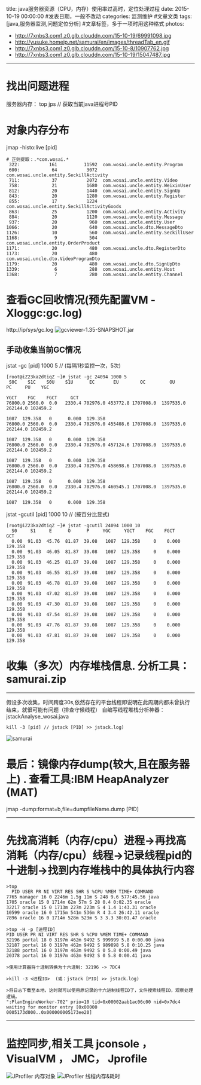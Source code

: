 title: java服务器资源（CPU，内存）使用率过高时，定位处理过程
date: 2015-10-19 00:00:00 #发表日期，一般不改动
categories: 监测维护 #文章文类
tags: [java,服务器监测,问题定位分析] #文章标签，多于一项时用这种格式
photos:
- http://7xnbs3.com1.z0.glb.clouddn.com/15-10-19/69991098.jpg
- http://yusuke.homeip.net/samurai/en/images/threadTab_en.gif
- http://7xnbs3.com1.z0.glb.clouddn.com/15-10-8/10907762.jpg
- http://7xnbs3.com1.z0.glb.clouddn.com/15-10-19/15047487.jpg
---

# 找出问题进程
服务器内存： top
jps // 获取当前java进程号PID

# 对象内存分布
jmap -histo:live [pid]
```
# 正则提取：.*com.wosai.*
 322:           161          11592  com.wosai.uncle.entity.Program
 600:            64           3072  com.wosai.uncle.entity.SeckillActivity
 711:            37           2072  com.wosai.uncle.entity.Video
 758:            21           1680  com.wosai.uncle.entity.WeixinUser
 812:            20           1440  com.wosai.uncle.entity.SignUp
 843:            20           1280  com.wosai.uncle.entity.Register
 855:            17           1224  com.wosai.uncle.entity.SeckillActivityGoods
 863:            25           1200  com.wosai.uncle.entity.Activity
 884:            20           1120  com.wosai.uncle.entity.Message
 937:            20            960  com.wosai.uncle.entity.User
1066:            20            640  com.wosai.uncle.dto.MessageDto
1126:            10            560  com.wosai.uncle.entity.SeckillUser
1168:             9            504  com.wosai.uncle.entity.OrderProduct
1171:            20            480  com.wosai.uncle.dto.RegisterDto
1173:            20            480  com.wosai.uncle.dto.VideoProgramDto
1179:            20            480  com.wosai.uncle.dto.SignUpDto
1339:             6            288  com.wosai.uncle.entity.Host
1368:             7            280  com.wosai.uncle.entity.Channel
```

<!-- more -->
# 查看GC回收情况(预先配置VM -Xloggc:gc.log)
http://ip/sys/gc.log
![gcviewer-1.35-SNAPSHOT.jar](http://7xnbs3.com1.z0.glb.clouddn.com/15-10-19/69991098.jpg)

## 手动收集当前GC情况
jstat -gc [pid] 1000 5 //  (每隔1秒监控一次，5次)
```
[root@iZ23ka2dtiqZ ~]# jstat -gc 24094 1000 5
 S0C    S1C    S0U    S1U      EC       EU        OC         OU       PC     PU    YGC     

YGCT    FGC    FGCT     GCT   
76800.0 2560.0  0.0   2330.4 702976.0 453772.8 1707008.0  1397535.0  262144.0 102459.2   

1087  129.358   0      0.000  129.358
76800.0 2560.0  0.0   2330.4 702976.0 455408.6 1707008.0  1397535.0  262144.0 102459.2   

1087  129.358   0      0.000  129.358
76800.0 2560.0  0.0   2330.4 702976.0 457124.6 1707008.0  1397535.0  262144.0 102459.2   

1087  129.358   0      0.000  129.358
76800.0 2560.0  0.0   2330.4 702976.0 458698.6 1707008.0  1397535.0  262144.0 102459.2   

1087  129.358   0      0.000  129.358
76800.0 2560.0  0.0   2330.4 702976.0 460545.1 1707008.0  1397535.0  262144.0 102459.2   

1087  129.358   0      0.000  129.358
```
jstat -gcutil [pid] 1000 10 //  (按百分比显式) 
```
[root@iZ23ka2dtiqZ ~]# jstat -gcutil 24094 1000 10
  S0     S1     E      O      P     YGC     YGCT    FGC    FGCT     GCT   
  0.00  91.03  45.76  81.87  39.08   1087  129.358     0    0.000  129.358
  0.00  91.03  46.05  81.87  39.08   1087  129.358     0    0.000  129.358
  0.00  91.03  46.25  81.87  39.08   1087  129.358     0    0.000  129.358
  0.00  91.03  46.55  81.87  39.08   1087  129.358     0    0.000  129.358
  0.00  91.03  46.78  81.87  39.08   1087  129.358     0    0.000  129.358
  0.00  91.03  47.02  81.87  39.08   1087  129.358     0    0.000  129.358
  0.00  91.03  47.30  81.87  39.08   1087  129.358     0    0.000  129.358
  0.00  91.03  47.54  81.87  39.08   1087  129.358     0    0.000  129.358
  0.00  91.03  47.76  81.87  39.08   1087  129.358     0    0.000  129.358
  0.00  91.03  47.81  81.87  39.08   1087  129.358     0    0.000  129.358
```

# 收集（多次）内存堆栈信息. 分析工具：samurai.zip
---
假设多次收集，时间跨度30s,依然存在的平台线程即说明在此周期内都未曾执行结束，就很可能有问题（排查守候线程）
自编写线程堆栈分析神器：jstackAnalyse_wosai.java
```
kill -3 [pid] // jstack [PID] >> jstack.log)
```
![samurai](http://yusuke.homeip.net/samurai/en/images/threadTab_en.gif)


# 最后：镜像内存dump(较大,且在服务器上) . 查看工具:IBM HeapAnalyzer (MAT)
jmap -dump:format=b,file=dumpfileName.dump [PID]

---
# 先找高消耗（内存/cpu）进程->再找高消耗（内存/cpu）线程->记录线程pid的十进制->找到内存堆栈中的具体执行内容
```
>top
  PID USER PR NI VIRT RES SHR S %CPU %MEM TIME+ COMMAND
7765 manager 16 0 2246m 1.5g 11m S 248 9.6 577:45.56 java
1705 oracle 15 0 1714m 62m 57m S 28 0.4 0:02.35 oracle
32217 oracle 15 0 1713m 227m 223m S 4 1.4 1:43.31 oracle
10599 oracle 16 0 1715m 541m 536m R 4 3.4 26:42.11 oracle
7896 oracle 16 0 1714m 528m 523m S 3 3.3 30:01.47 oracle
 
>top -H -p [进程ID]
PID USER PR NI VIRT RES SHR S %CPU %MEM TIME+ COMMAND
32196 portal 18 0 3197m 462m 9492 S 999999 5.8 0:00.00 java
32187 portal 16 0 3197m 462m 9492 S 989898 5.8 0:10.25 java
32188 portal 16 0 3197m 462m 9492 S 0 5.8 0:00.49 java
20378 portal 16 0 3197m 462m 9492 S 0 5.8 0:00.41 java
 
>使用计算器将十进制转换为十六进制: 32196 -> 7DC4
 
>kill -3 <进程ID>  (或：jstack [PID] >> jstack.log)
 
>将日志下载至本地，这时就可以使用原记录的十六进制线程ID了，文件搜索线程ID，观察处理逻辑。
":PlanEngineWorker-702" prio=10 tid=0x00002aab1ac06c00 nid=0x7dc4 waiting for monitor entry [0x00000
0005173d000..0x000000005173ee20]
```
---
# 监控同步,相关工具  jconsole ， VisualVM ， JMC， Jprofile
![JProfiler 内存对象](http://7xnbs3.com1.z0.glb.clouddn.com/15-10-19/15047487.jpg)
![JProfiler 线程内存&耗时](http://7xnbs3.com1.z0.glb.clouddn.com/15-10-8/10907762.jpg)